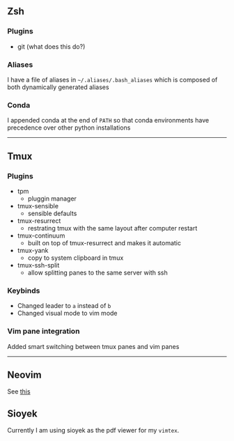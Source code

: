 ## Zsh

### Plugins

- git (what does this do?)

### Aliases

I have a file of aliases in `~/.aliases/.bash_aliases` which is composed of
both dynamically generated aliases

### Conda

I appended conda at the end of `PATH` so that conda environments have
precedence over other python installations

---

## Tmux

### Plugins

- tpm
  - pluggin manager
- tmux-sensible
  - sensible defaults
- tmux-resurrect
  - restrating tmux with the same layout after computer restart
- tmux-continuum
  - built on top of tmux-resurrect and makes it automatic
- tmux-yank
  - copy to system clipboard in tmux
- tmux-ssh-split
  - allow splitting panes to the same server with ssh

### Keybinds

- Changed leader to `a` instead of `b`
- Changed visual mode to vim mode

### Vim pane integration

Added smart switching between tmux panes and vim panes

---

## Neovim

See [this](./nvim/README.md)

## Sioyek

Currently I am using sioyek as the pdf viewer for my `vimtex`.

